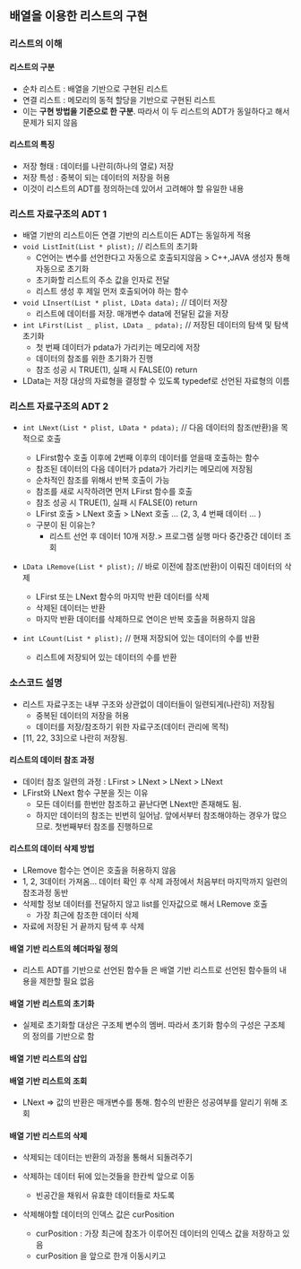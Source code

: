 ## 배열을 이용한 리스트의 구현

### 리스트의 이해

#### 리스트의 구분

- 순차 리스트 : 배열을 기반으로 구현된 리스트
- 연결 리스트 : 메모리의 동적 할당을 기반으로 구현된 리스트
- 이는 **구현 방법을 기준으로 한 구분**. 따라서 이 두 리스트의 ADT가 동일하다고 해서 문제가 되지 않음

#### 리스트의 특징

- 저장 형태 : 데이터를 나란히(하나의 열로) 저장
- 저장 특성 : 중복이 되는 데이터의 저장을 허용
- 이것이 리스트의 ADT를 정의하는데 있어서 고려해야 할 유일한 내용

### 리스트 자료구조의 ADT 1

- 배열 기반의 리스트이든 연결 기반의 리스트이든 ADT는 동일하게 적용
- `void ListInit(List * plist);` // 리스트의 초기화
  - C언어는 변수를 선언한다고 자동으로 호출되지않음 > C++,JAVA 생성자 통해 자동으로 초기화
  - 초기화할 리스트의 주소 값을 인자로 전달
  - 리스트 생성 후 제일 먼저 호출되어야 하는 함수
- `void LInsert(List * plist, LData data);` // 데이터 저장
  - 리스트에 데이터를 저장. 매개변수 data에 전달된 값을 저장
- `int LFirst(List _ plist, LData _ pdata);` // 저장된 데이터의 탐색 및 탐색 초기화
  - 첫 번째 데이터가 pdata가 가리키는 메모리에 저장
  - 데이터의 참조를 위한 초기화가 진행
  - 참조 성공 시 TRUE(1), 실패 시 FALSE(0) return
- LData는 저장 대상의 자료형을 결정할 수 있도록 typedef로 선언된 자료형의 이름

### 리스트 자료구조의 ADT 2

- `int LNext(List * plist, LData * pdata);` // 다음 데이터의 참조(반환)을 목적으로 호출
  - LFirst함수 호출 이후에 2번째 이후의 데이터를 얻을때 호출하는 함수
  - 참조된 데이터의 다음 데이터가 pdata가 가리키는 메모리에 저장됨
  - 순차적인 참조를 위해서 반복 호출이 가능
  - 참조를 새로 시작하려면 먼저 LFirst 함수를 호출
  - 참조 성공 시 TRUE(1), 실패 시 FALSE(0) return
  - LFirst 호출 > LNext 호출 > LNext 호출 ... (2, 3, 4 번째 데이터 ... )
  - 구분이 된 이유는?
    - 리스트 선언 후 데이터 10개 저장.> 프로그램 실행 마다 중간중간 데이터 조회
- `LData LRemove(List * plist);` // 바로 이전에 참조(반환)이 이뤄진 데이터의 삭제
  - LFirst 또는 LNext 함수의 마지막 반환 데이터를 삭제
  - 삭제된 데이터는 반환
  - 마지막 반환 데이터를 삭제하므로 연이은 반복 호출을 허용하지 않음
- `int LCount(List * plist);` // 현재 저장되어 있는 데이터의 수를 반환

  - 리스트에 저장되어 있는 데이터의 수를 반환

### 소스코드 설명

- 리스트 자료구조는 내부 구조와 상관없이 데이터들이 일련되게(나란히) 저장됨
  - 중복된 데이터의 저장을 허용
  - 데이터를 저장/참조하기 위한 자료구조(데이터 관리에 목적)
- [11, 22, 33]으로 나란히 저장됨.

#### 리스트의 데이터 참조 과정

- 데이터 참조 일련의 과정 : LFirst > LNext > LNext > LNext
- LFirst와 LNext 함수 구분을 짓는 이유
  - 모든 데이터를 한번만 참조하고 끝난다면 LNext만 존재해도 됨.
  - 하지만 데이터의 참조는 빈번히 일어남. 앞에서부터 참조해야하는 경우가 많으므로. 첫번째부터 참조를 진행하므로

#### 리스트의 데이터 삭제 방법

- LRemove 함수는 연이은 호출을 허용하지 않음
- 1, 2, 3데이터 가져옴... 데이터 확인 후 삭제 과정에서 처음부터 마지막까지 일련의 참조과정 동반
- 삭제할 정보 데이터를 전달하지 않고 list를 인자값으로 해서 LRemove 호출
  - 가장 최근에 참조한 데이터 삭제
- 자료에 저장된 거 끝까지 탐색 후 삭제

#### 배열 기반 리스트의 헤더파일 정의

- 리스트 ADT를 기반으로 선언된 함수들 은 배열 기반 리스트로 선언된 함수들의 내용을 제한할 필요 없음

#### 배열 기반 리스트의 초기화

- 실제로 초기화할 대상은 구조체 변수의 멤버. 따라서 초기화 함수의 구성은 구조체의 정의를 기반으로 함

#### 배열 기반 리스트의 삽입

#### 배열 기반 리스트의 조회

- LNext => 값의 반환은 매개변수를 통해. 함수의 반환은 성공여부를 알리기 위해 조회

#### 배열 기반 리스트의 삭제

- 삭제되는 데이터는 반환의 과정을 통해서 되돌려주기

- 삭제하는 데이터 뒤에 있는것들을 한칸씩 앞으로 이동
  - 빈공간을 채워서 유효한 데이터들로 차도록
- 삭제해야할 데이터의 인덱스 값은 curPosition
  - curPosition : 가장 최근에 참조가 이루어진 데이터의 인덱스 값을 저장하고 있음
  - curPosition 을 앞으로 한개 이동시키고

